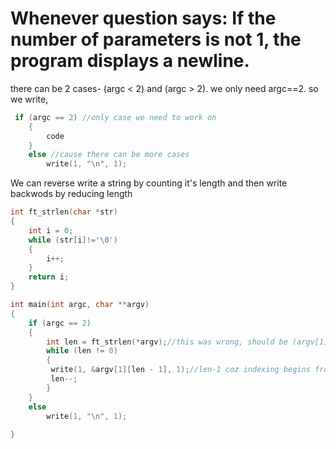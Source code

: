 



# Whenever question says: If the number of parameters is not 1, the program displays a newline.
there can be 2 cases- (argc < 2) and (argc > 2). we only need argc==2. so we write, 
```c
 if (argc == 2) //only case we need to work on
    {
        code
    }
    else //cause there can be more cases
        write(1, "\n", 1);
```
We can reverse write a string by counting it's length and then write backwods by reducing length
```c
int ft_strlen(char *str)
{
    int i = 0;
    while (str[i]!='\0')
    {
        i++;
    }
    return i;
}

int main(int argc, char **argv)
{
    if (argc == 2)
    {
        int len = ft_strlen(*argv);//this was wrong, should be (argv[1])
        while (len != 0)
        {
         write(1, &argv[1][len - 1], 1);//len-1 coz indexing begins from 0
         len--;
        }
    }
    else
        write(1, "\n", 1);
    
}
```

